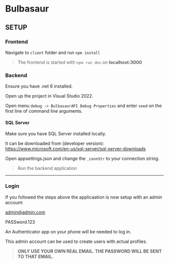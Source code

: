 # Bulbasaur

## SETUP

### Frontend

Navigate to `client` folder and run `npm install`

> The frontend is started with `npm run dev` on <b>localhost:3000</b>

### Backend

Ensure you have .net 6 installed.

Open up the project in Visual Studio 2022.

Open menu `debug -> BulbasaurAPI Debug Properties` and enter `seed` on the first line of command line arguments.

#### SQL Server

Make sure you have SQL Server installed locally.

It can be downloaded from (developer version): https://www.microsoft.com/en-us/sql-server/sql-server-downloads

Open appsettings.json and change the `_connStr` to your connection string.

> Run the backend application

---

### Login

If you followed the steps above the applicaation is now setup with an admin account:

admin@admin.com

PASSword.123

An Authenticator app on your phone will be needed to log in.

This admin account can be used to create users with actual profiles.

> <b>ONLY USE YOUR OWN REAL EMAIL. THE PASSWORD WILL BE SENT TO THAT EMAIL.</b>

